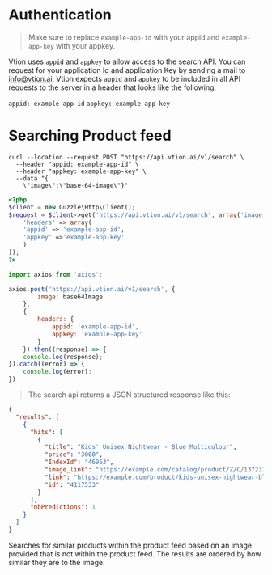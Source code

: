 
# Authentication

> Make sure to replace `example-app-id` with your appid and `example-app-key` with your appkey.

Vtion uses `appid` and `appkey`  to allow access to the search API. You can request for your application Id and application Key by sending a mail to [info@vtion.ai](maito:info@vtion.ai).
Vtion expects `appid` and `appkey` to be included in all API requests to the server in a header that looks like the following:

`appid: example-app-id`
`appkey: example-app-key`

# Searching Product feed

```shell
curl --location --request POST "https://api.vtion.ai/v1/search" \
  --header "appid: example-app-id" \
  --header "appkey: example-app-key" \
  --data "{
	\"image\":\"base-64-image\"}"
```

```php
<?php
$client = new Guzzle\Http\Client();
$request = $client->get('https://api.vtion.ai/v1/search', array('image'=>'base-64-image'), array(
    'headers' => array(
    'appid' => 'example-app-id',
    'appkey' =>'example-app-key'
    )
));
?>
```
```javascript
import axios from 'axios';

axios.post('https://api.vtion.ai/v1/search', {
        image: base64Image
    },
    {
        headers: {
            appid: 'example-app-id',
            appkey: 'example-app-key'
        }
    }).then((response) => {
    console.log(response);
}).catch((error) => {
    console.log(error);
})
```

> The search api returns a JSON structured response like this:

```json
{
  "results": [
    {
      "hits": [
        {
          "title": "Kids' Unisex Nightwear - Blue Multicolour", 
          "price": "3000", 
          "IndexId": "46953", 
          "image_link": "https://example.com/catalog/product/Z/C/137237_1542145837.jpg", 
          "link": "https://example.com/product/kids-unisex-nightwear-blue-multicolour-4117533", 
          "id": "4117533"
        }
      ], 
      "nbPredictions": 1
    }
  ]
}
```

Searches for similar products within the product feed based on an image provided that is not  within the product feed. The results are ordered by how similar they are to the image.
